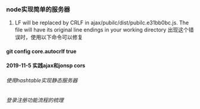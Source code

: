 ### node实现简单的服务器


1.  LF will be replaced by CRLF in ajax/pubilc/dist/pubilc.e31bb0bc.js.
The file will have its original line endings in your working directory
出现这个错误时，使用以下命令可以修复
#### git config core.autocrlf true

#### 2019-11-5 实践ajax和jonsp cors


###### 使用hashtable实现静态服务器

###### 登录注册功能流程的梳理
